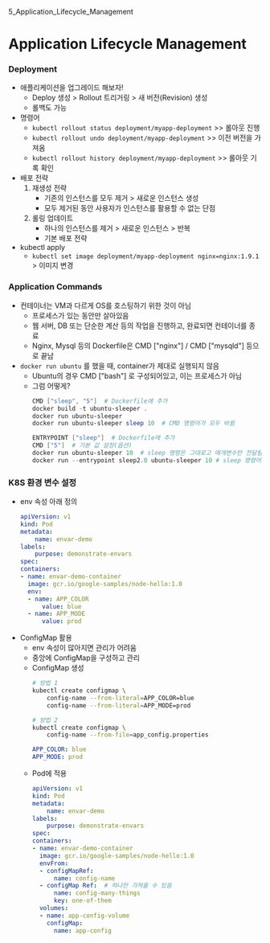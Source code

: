 5_Application_Lifecycle_Management

# Application Lifecycle Management


### Deployment
- 애플리케이션을 업그레이드 해보자!
    - Deploy 생성 > Rollout 트리거링 > 새 버전(Revision) 생성
    - 롤백도 가능
- 명령어
    - `kubectl rollout status deployment/myapp-deployment` >> 롤아웃 진행
    - `kubectl rollout undo deployment/myapp-deployment` >> 이전 버전을 가져옴
    - `kubectl rollout history deployment/myapp-deployment` >> 롤아웃 기록 확인
- 배포 전략
    1. 재생성 전략
        - 기존의 인스턴스를 모두 제거 > 새로운 인스턴스 생성
        - 모두 제거된 동안 사용자가 인스턴스를 활용할 수 없는 단점
    1. 롤링 업데이트
        - 하나의 인스턴스를 제거 > 새로운 인스턴스 > 반복
        - 기본 배포 전략
- kubectl apply
    - `kubectl set image deployment/myapp-deployment nginx=nginx:1.9.1` > 이미지 변경

### Application Commands
- 컨테이너는 VM과 다르게 OS를 호스팅하기 위한 것이 아님
    - 프로세스가 있는 동안만 살아있음
    - 웹 서버, DB 또는 단순한 계산 등의 작업을 진행하고, 완료되면 컨테이너를 종료
    - Nginx, Mysql 등의 Dockerfile은 CMD ["nginx"] / CMD ["mysqld"] 등으로 끝남
- `docker run ubuntu` 를 했을 때, container가 제대로 실행되지 않음
    - Ubuntu의 경우 CMD ["bash"] 로 구성되어있고, 이는 프로세스가 아님
    - 그럼 어떻게?
        ```powershell
        CMD ["sleep", "5"]  # Dockerfile에 추가
        docker build -t ubuntu-sleeper . 
        docker run ubuntu-sleeper
        docker run ubuntu-sleeper sleep 10  # CMD 명령어가 모두 바뀜

        ENTRYPOINT ["sleep"]  # Dockerfile에 추가
        CMD ["5"]  # 기본 값 설정(옵션)
        docker run ubuntu-sleeper 10  # sleep 명령은 그대로고 매개변수만 전달됨
        docker run --entrypoint sleep2.0 ubuntu-sleeper 10 # sleep 명령어도 변경 가능
        ```

### K8S 환경 변수 설정
- env 속성 아래 정의
    ```yaml
    apiVersion: v1
    kind: Pod
    metadata:
        name: envar-demo
    labels:
        purpose: demonstrate-envars
    spec:
    containers:
    - name: envar-demo-container
      image: gcr.io/google-samples/node-hello:1.0
      env:
      - name: APP_COLOR
          value: blue
      - name: APP_MODE
          value: prod
    ```
- ConfigMap 활용
    - env 속성이 많아지면 관리가 어려움
    - 중앙에 ConfigMap을 구성하고 관리
    - ConfigMap 생성
        ```bash
        # 방법 1
        kubectl create configmap \
            config-name --from-literal=APP_COLOR=blue
            config-name --from-literal=APP_MODE=prod

        # 방법 2
        kubectl create configmap \
            config-name --from-file=app_config.properties
        ```
        ```yaml
        APP_COLOR: blue
        APP_MODE: prod
        ```
    - Pod에 적용
        ```yaml
        apiVersion: v1
        kind: Pod
        metadata:
            name: envar-demo
        labels:
            purpose: demonstrate-envars
        spec:
        containers:
        - name: envar-demo-container
          image: gcr.io/google-samples/node-hello:1.0
          envFrom:
          - configMapRef:
              name: config-name
          - configMap Ref:  # 하나만 가져올 수 있음
              name: config-many-things
              key: one-of-them
          volumes:
          - name: app-config-volume
            configMap:
              name: app-config
        ```